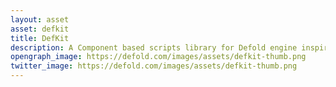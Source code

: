 ```yaml
---
layout: asset
asset: defkit
title: DefKit
description: A Component based scripts library for Defold engine inspired by the Game Maker studio visual scripting.
opengraph_image: https://defold.com/images/assets/defkit-thumb.png
twitter_image: https://defold.com/images/assets/defkit-thumb.png
---
```

